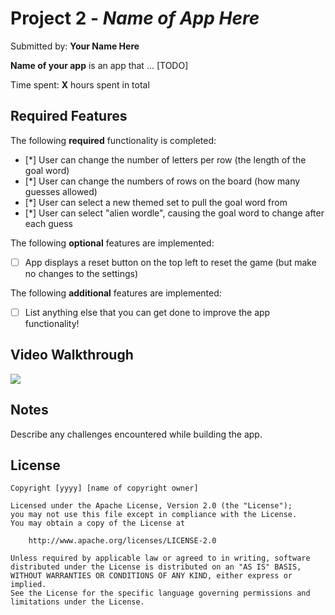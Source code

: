 # Project 2 - *Name of App Here*

Submitted by: **Your Name Here**

**Name of your app** is an app that ... [TODO] 

Time spent: **X** hours spent in total

## Required Features

The following **required** functionality is completed:

- [*] User can change the number of letters per row (the length of the goal word)
- [*] User can change the numbers of rows on the board (how many guesses allowed)
- [*] User can select a new themed set to pull the goal word from
- [*] User can select "alien wordle", causing the goal word to change after each guess


The following **optional** features are implemented:

- [ ] App displays a reset button on the top left to reset the game (but make no changes to the settings)

The following **additional** features are implemented:

- [ ] List anything else that you can get done to improve the app functionality!

## Video Walkthrough

<div>
    <a href="https://www.loom.com/share/952466f28f864e9eb3f655a80a2cbc72">
    </a>
    <a href="https://www.loom.com/share/952466f28f864e9eb3f655a80a2cbc72">
      <img style="max-width:300px;" src="https://cdn.loom.com/sessions/thumbnails/952466f28f864e9eb3f655a80a2cbc72-with-play.gif">
    </a>
  </div>

## Notes

Describe any challenges encountered while building the app.

## License

    Copyright [yyyy] [name of copyright owner]

    Licensed under the Apache License, Version 2.0 (the "License");
    you may not use this file except in compliance with the License.
    You may obtain a copy of the License at

        http://www.apache.org/licenses/LICENSE-2.0

    Unless required by applicable law or agreed to in writing, software
    distributed under the License is distributed on an "AS IS" BASIS,
    WITHOUT WARRANTIES OR CONDITIONS OF ANY KIND, either express or implied.
    See the License for the specific language governing permissions and
    limitations under the License.